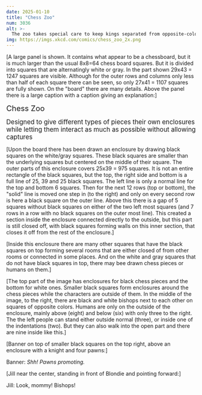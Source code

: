 ```yaml
---
date: 2025-01-10
title: "Chess Zoo"
num: 3036
alt: >-
  The zoo takes special care to keep kings separated from opposite-color pieces as part of their conservation program to prevent mating in captivity.
img: https://imgs.xkcd.com/comics/chess_zoo_2x.png
---
```

[A large panel is shown. It contains what appear to be a chessboard, but it is much larger than the usual 8x8=64 chess board squares. But it is divided into squares that are alternatingly white or gray. In the part shown 29x43 = 1247 squares are visible. Although for the outer rows and columns only less than half of each square there can be seen, so only 27x41 = 1107 squares are fully shown. On the "board" there are many details. Above the panel there is a large caption with a caption giving an explanation:]

<big><big>Chess Zoo</big></big>

<big>Designed to give different types of pieces their own enclosures while letting them interact as much as possible without allowing captures</big>

[Upon the board there has been drawn an enclosure by drawing black squares on the white/gray squares. These black squares are smaller than the underlying squares but centered on the middle of their square. The outer parts of this enclosure covers 25x39 = 975 squares. It is not an entire rectangle of the black squares, but the top, the right side and bottom is a full line of 25, 39 and 25 black squares. The left line is only a normal line for the top and bottom 6 squares. Then for the next 12 rows (top or bottom), the "solid" line is moved one step in (to the right) and only on every second row is here a black square on the outer line. Above this there is a gap of 5 squares without black squares on either of the two left most squares (and 7 rows in a row with no black squares on the outer most line). This created a section inside the enclosure connected directly to the outside, but this part is still closed off, with black squares forming walls on this inner section, that closes it off from the rest of the enclosure.]

[Inside this enclosure there are many other squares that have the black squares on top forming several rooms that are either closed of from other rooms or connected in some places. And on the white and gray squares that do not have black squares in top, there may bee drawn chess pieces or humans on them.]

[The top part of the image has enclosures for black chess pieces and the bottom for white ones. Smaller black squares form enclosures around the chess pieces while the characters are outside of them. In the middle of the image, to the right, there are black and white bishops next to each other on squares of opposite colors. Humans are only on the outside of the enclosure, mainly above (eight) and below (six) with only three to the right. The the left people can stand either outside normal (three), or inside one of the indentations (two). But they can also walk into the open part and there are nine inside like this.]

[Banner on top of smaller black squares on the top right, above an enclosure with a knight and four pawns:]

Banner: *Shh! Pawns promoting.*

[Jill near the center, standing in front of Blondie and pointing forward:]

Jill: Look, mommy! Bishops!